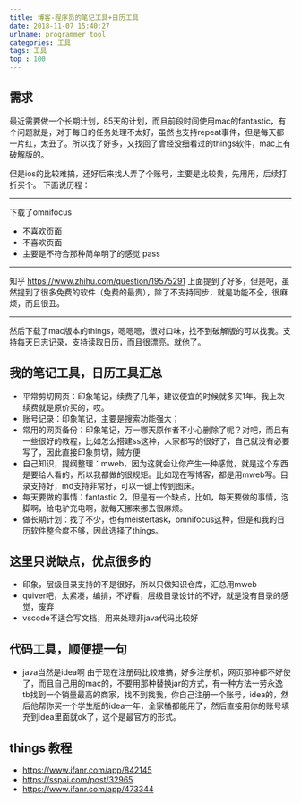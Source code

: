 ```yaml
---
title: 博客-程序员的笔记工具+日历工具
date: 2018-11-07 15:40:27
urlname: programmer_tool
categories: 工具
tags: 工具
top : 100
---
```

## 需求
最近需要做一个长期计划，85天的计划，而且前段时间使用mac的fantastic，有个问题就是，对于每日的任务处理不太好，虽然也支持repeat事件，但是每天都一片红，太丑了。所以找了好多，又找回了曾经没细看过的things软件，mac上有破解版的。
<!--more-->
但是ios的比较难搞，还好后来找人弄了个账号，主要是比较贵，先用用，后续打折买个。
下面说历程：

-------

下载了omnifocus
* 不喜欢页面
* 不喜欢页面
* 主要是不符合那种简单明了的感觉
pass

-------
知乎 https://www.zhihu.com/question/19575291 上面提到了好多，但是吧，虽然提到了很多免费的软件（免费的最贵），除了不支持同步，就是功能不全，很麻烦，而且很丑。

-------

然后下载了mac版本的things，嗯嗯嗯，很对口味，找不到破解版的可以找我。支持每天日志记录，支持读取日历，而且很漂亮。就他了。

## 我的笔记工具，日历工具汇总
* 平常剪切网页：印象笔记，续费了几年，建议便宜的时候就多买1年。我上次续费就是原价买的，哎。
* 账号记录：印象笔记，主要是搜索功能强大；
* 常用的网页备份：印象笔记，万一哪天原作者不小心删除了呢？对吧，而且有一些很好的教程，比如怎么搭建ss这种，人家都写的很好了，自己就没有必要写了，因此直接印象剪切，贼方便
* 自己知识，提纲整理：mweb，因为这就会让你产生一种感觉，就是这个东西是要给人看的，所以我都做的很规矩。比如现在写博客，都是用mweb写。目录支持好，md支持非常好，可以一键上传到图床。
* 每天要做的事情：fantastic 2，但是有一个缺点，比如，每天要做的事情，泡脚啊，给电驴充电啊，就每天挪来挪去很麻烦。
* 做长期计划：找了不少，也有meistertask，omnifocus这种，但是和我的日历软件整合度不够，因此选择了things。

## 这里只说缺点，优点很多的
* 印象，层级目录支持的不是很好，所以只做知识仓库，汇总用mweb
* quiver吧，太紧凑，编排，不好看，层级目录设计的不好，就是没有目录的感觉，废弃
* vscode不适合写文档，用来处理非java代码比较好

## 代码工具，顺便提一句
* java当然是idea啊
由于现在注册码比较难搞，好多注册机，网页那种都不好使了，而且自己用的mac的，不要用那种替换jar的方式，有一种方法一劳永逸
tb找到一个销量最高的商家，找不到找我，你自己注册一个账号，idea的，然后他帮你买一个学生版的idea一年，全家桶都能用了，然后直接用你的账号填充到idea里面就ok了，这个是最官方的形式。
## things 教程
* https://www.ifanr.com/app/842145 
* https://sspai.com/post/32965
* https://www.ifanr.com/app/473344
